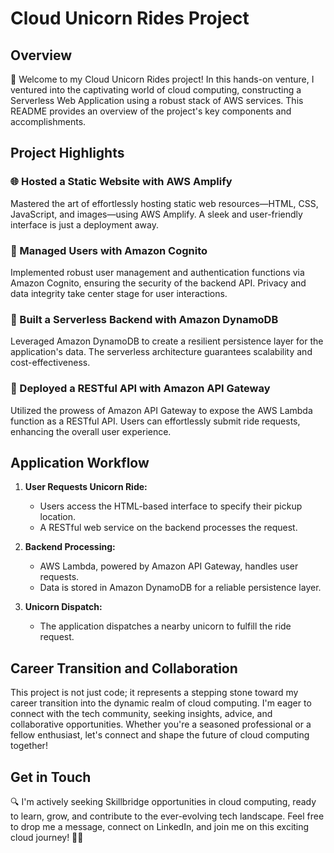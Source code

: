 # Cloud Unicorn Rides Project

## Overview

🚀 Welcome to my Cloud Unicorn Rides project! In this hands-on venture, I ventured into the captivating world of cloud computing, constructing a Serverless Web Application using a robust stack of AWS services. This README provides an overview of the project's key components and accomplishments.

## Project Highlights

### 🌐 Hosted a Static Website with AWS Amplify
Mastered the art of effortlessly hosting static web resources—HTML, CSS, JavaScript, and images—using AWS Amplify. A sleek and user-friendly interface is just a deployment away.

### 🔐 Managed Users with Amazon Cognito
Implemented robust user management and authentication functions via Amazon Cognito, ensuring the security of the backend API. Privacy and data integrity take center stage for user interactions.

### 📡 Built a Serverless Backend with Amazon DynamoDB
Leveraged Amazon DynamoDB to create a resilient persistence layer for the application's data. The serverless architecture guarantees scalability and cost-effectiveness.

### 🚀 Deployed a RESTful API with Amazon API Gateway
Utilized the prowess of Amazon API Gateway to expose the AWS Lambda function as a RESTful API. Users can effortlessly submit ride requests, enhancing the overall user experience.

## Application Workflow

1. **User Requests Unicorn Ride:**
   - Users access the HTML-based interface to specify their pickup location.
   - A RESTful web service on the backend processes the request.

2. **Backend Processing:**
   - AWS Lambda, powered by Amazon API Gateway, handles user requests.
   - Data is stored in Amazon DynamoDB for a reliable persistence layer.

3. **Unicorn Dispatch:**
   - The application dispatches a nearby unicorn to fulfill the ride request.

## Career Transition and Collaboration

This project is not just code; it represents a stepping stone toward my career transition into the dynamic realm of cloud computing. I'm eager to connect with the tech community, seeking insights, advice, and collaborative opportunities. Whether you're a seasoned professional or a fellow enthusiast, let's connect and shape the future of cloud computing together!

## Get in Touch

🔍 I'm actively seeking Skillbridge opportunities in cloud computing, ready to learn, grow, and contribute to the ever-evolving tech landscape. Feel free to drop me a message, connect on LinkedIn, and join me on this exciting cloud journey! 🌟💼